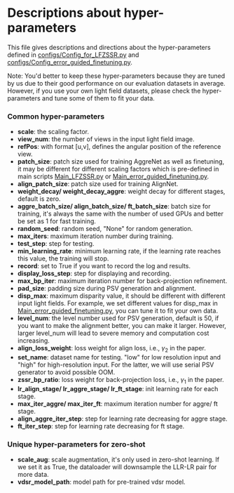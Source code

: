 # Descriptions about hyper-parameters

This file gives descriptions and directions about the hyper-parameters defined in [configs/Config_for_LFZSSR.py](https://github.com/Joechann0831/LFZSSR/blob/master/configs/Config_for_LFZSSR.py) and [configs/Config_error_guided_finetuning.py](https://github.com/Joechann0831/LFZSSR/blob/master/configs/Config_error_guided_finetuning.py).

Note: You'd better to keep these hyper-parameters because they are tuned by us due to their good performance on our evaluation datasets in average. However, if you use your own light field datasets, please check the hyper-parameters and tune some of them to fit your data.

### Common hyper-parameters

- **scale**: the scaling factor.
- **view_num**: the number of views in the input light field image.
- **refPos**: with format [u,v], defines the angular position of the reference view.
- **patch_size**: patch size used for training AggreNet as well as finetuning, it may be different for different scaling factors which is pre-defined in main scripts [Main_LFZSSR.py](https://github.com/Joechann0831/LFZSSR/blob/master/Main_LFZSSR.py) or [Main_error_guided_finetuning.py](https://github.com/Joechann0831/LFZSSR/blob/master/Main_error_guided_finetuning.py).
- **align_patch_size**: patch size used for training AlignNet.
- **weight_decay/ weight_decay_aggre**: weight decay for different stages, default is zero.
- **aggre_batch_size/ align_batch_size/ ft_batch_size**: batch size for training, it's always the same with the number of used GPUs and better be set as 1 for fast training.
- **random_seed**: random seed, "None" for random generation.
- **max_iters**: maximum iteration number during training.
- **test_step**: step for testing.
- **min_learning_rate**: minimum learning rate, if the learning rate reaches this value, the training will stop.
- **record**: set to True if you want to record the log and results.
- **display_loss_step**: step for displaying and recording.
- **max_bp_iter**: maximum iteration number for back-projection refinement.
- **pad_size**: padding size during PSV generation and alignment.
- **disp_max**: maximum disparity value, it should be different with different input light fields. For example, we set different values for disp_max in [Main_error_guided_finetuning.py](https://github.com/Joechann0831/LFZSSR/blob/master/Main_error_guided_finetuning.py), you can tune it to fit your own data.
- **level_num**: the level number used for PSV generation, default is 50, if you want to make the alignment better, you can make it larger. However, larger level_num will lead to severe memory and computation cost increasing.
- **align_loss_weight**: loss weight for align loss, i.e., $\gamma_{2}$ in the paper.
- **set_name**: dataset name for testing. "low" for low resolution input and "high" for high-resolution input. For the latter, we will use serial PSV generator to avoid possible OOM.
- **zssr_bp_ratio**: loss weight for back-projection loss, i.e., $\gamma_{1}$ in the paper.
- **lr_align_stage/ lr_aggre_stage/ lr_ft_stage**: init learning rate for each stage.
- **max_iter_aggre/ max_iter_ft**: maximum iteration number for aggre/ ft stage.
- **align_aggre_iter_step**: step for learning rate decreasing for aggre stage.
- **ft_iter_step**: step for learning rate decreasing for ft stage.

### Unique hyper-parameters for zero-shot

- **scale_aug**: scale augmentation, it's only used in zero-shot learning. If we set it as True, the dataloader will downsample the LLR-LR pair for more data.
- **vdsr_model_path**: model path for pre-trained vdsr model.